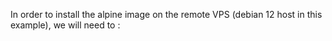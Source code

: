 In order to install the alpine image on the remote VPS (debian 12 host in this example), we will need to :
